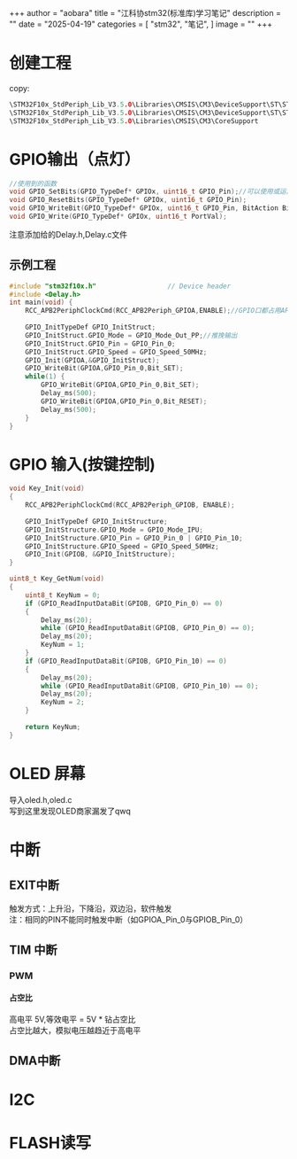 +++
author = "aobara"
title = "江科协stm32(标准库)学习笔记"
description = ""
date = "2025-04-19"
categories = [
    "stm32",
    "笔记",
]
image = ""
+++
# 创建工程
copy:
```c
\STM32F10x_StdPeriph_Lib_V3.5.0\Libraries\CMSIS\CM3\DeviceSupport\ST\STM32F10x\startup\arm  
\STM32F10x_StdPeriph_Lib_V3.5.0\Libraries\CMSIS\CM3\DeviceSupport\ST\STM32F10x
\STM32F10x_StdPeriph_Lib_V3.5.0\Libraries\CMSIS\CM3\CoreSupport
```
# GPIO输出（点灯）
```c
//使用到的函数
void GPIO_SetBits(GPIO_TypeDef* GPIOx, uint16_t GPIO_Pin);//可以使用或运算来控制多个GPIO口
void GPIO_ResetBits(GPIO_TypeDef* GPIOx, uint16_t GPIO_Pin);
void GPIO_WriteBit(GPIO_TypeDef* GPIOx, uint16_t GPIO_Pin, BitAction BitVal);
void GPIO_Write(GPIO_TypeDef* GPIOx, uint16_t PortVal);
```
注意添加给的Delay.h,Delay.c文件  
## 示例工程
```c
#include "stm32f10x.h"                  // Device header
#include <Delay.h>
int main(void) {
    RCC_APB2PeriphClockCmd(RCC_APB2Periph_GPIOA,ENABLE);//GPIO口都占用APB2,所以要对APB2的RCC使能
    
    GPIO_InitTypeDef GPIO_InitStruct;
    GPIO_InitStruct.GPIO_Mode = GPIO_Mode_Out_PP;//推挽输出
    GPIO_InitStruct.GPIO_Pin = GPIO_Pin_0;
    GPIO_InitStruct.GPIO_Speed = GPIO_Speed_50MHz;
    GPIO_Init(GPIOA,&GPIO_InitStruct);
    GPIO_WriteBit(GPIOA,GPIO_Pin_0,Bit_SET);
    while(1) {
        GPIO_WriteBit(GPIOA,GPIO_Pin_0,Bit_SET);
        Delay_ms(500);
        GPIO_WriteBit(GPIOA,GPIO_Pin_0,Bit_RESET);
        Delay_ms(500);
    }
}
```
# GPIO 输入(按键控制)
```c
void Key_Init(void)
{
    RCC_APB2PeriphClockCmd(RCC_APB2Periph_GPIOB, ENABLE);
    
    GPIO_InitTypeDef GPIO_InitStructure;
    GPIO_InitStructure.GPIO_Mode = GPIO_Mode_IPU;
    GPIO_InitStructure.GPIO_Pin = GPIO_Pin_0 | GPIO_Pin_10;
    GPIO_InitStructure.GPIO_Speed = GPIO_Speed_50MHz;
    GPIO_Init(GPIOB, &GPIO_InitStructure);
}

uint8_t Key_GetNum(void)
{
    uint8_t KeyNum = 0;
    if (GPIO_ReadInputDataBit(GPIOB, GPIO_Pin_0) == 0)
    {
        Delay_ms(20);
        while (GPIO_ReadInputDataBit(GPIOB, GPIO_Pin_0) == 0);
        Delay_ms(20);
        KeyNum = 1;
    }
    if (GPIO_ReadInputDataBit(GPIOB, GPIO_Pin_10) == 0)
    {
        Delay_ms(20);
        while (GPIO_ReadInputDataBit(GPIOB, GPIO_Pin_10) == 0);
        Delay_ms(20);
        KeyNum = 2;
    }
    
    return KeyNum;
}
```
# OLED 屏幕
导入oled.h,oled.c  
写到这里发现OLED商家漏发了qwq  
# 中断
## EXIT中断
触发方式：上升沿，下降沿，双边沿，软件触发  
注：相同的PIN不能同时触发中断（如GPIOA_Pin_0与GPIOB_Pin_0）  
## TIM 中断
### PWM
#### 占空比
高电平 5V,等效电平 = 5V * 钻占空比  
占空比越大，模拟电压越趋近于高电平  
## DMA中断
# I2C
# FLASH读写